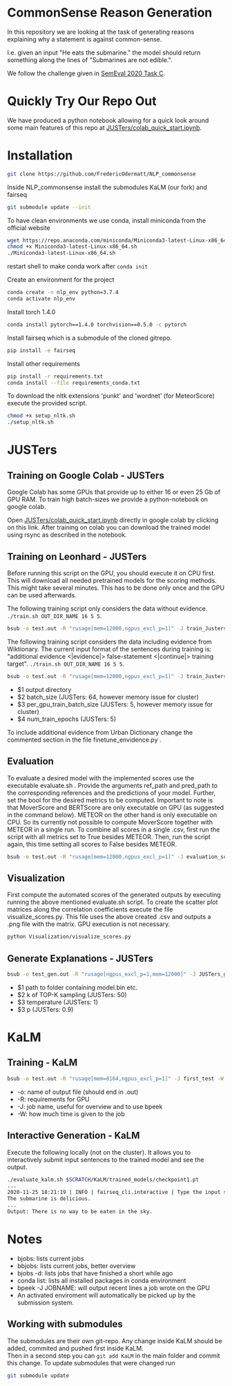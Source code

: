 # CommonSense Reason Generation

In this repository we are looking at the task of generating reasons explaining why a statement is against common-sense.

I.e. given an input "He eats the submarine." the model should return something along the lines of "Submarines are not edible.".

We follow the challenge given in [SemEval 2020 Task C](https://competitions.codalab.org/competitions/21080#learn_the_details).

# Quickly Try Our Repo Out

We have produced a python notebook allowing for a quick look around some main features of this repo at [JUSTers/colab_quick_start.ipynb](https://colab.research.google.com/github/FredericOdermatt/NLP_commonsense/blob/master/JUSTers/colab_quick_start.ipynb).

# Installation

```bash
git clone https://github.com/FredericOdermatt/NLP_commonsense
```

Inside NLP_commonsense install the submodules KaLM (our fork) and fairseq
```bash
git submodule update --init
```

To have clean environments we use conda, install miniconda from the official website
```bash
wget https://repo.anaconda.com/miniconda/Miniconda3-latest-Linux-x86_64.sh
chmod +x Miniconda3-latest-Linux-x86_64.sh
./Miniconda3-latest-Linux-x86_64.sh
```

restart shell to make conda work after  `conda init`

Create an environment for the project
```bash
conda create -n nlp_env python=3.7.4
conda activate nlp_env
```
Install torch 1.4.0
```bash
conda install pytorch==1.4.0 torchvision==0.5.0 -c pytorch
```
Install fairseq which is a submodule of the cloned gitrepo.
```bash
pip install -e fairseq
```

Install other requirements
```bash
pip install -r requirements.txt
conda install --file requirements_conda.txt
```


To download the nltk extensions 'punkt' and 'wordnet' (for MeteorScore) execute the provided script.
```bash
chmod +x setup_nltk.sh
./setup_nltk.sh
```

# JUSTers

## Training on Google Colab - JUSTers

Google Colab has some GPUs that provide up to either 16 or even 25 Gb of GPU RAM. To train high batch-sizes we provide a python-notebook on google colab.

Open [JUSTers/colab_quick_start.ipynb](https://colab.research.google.com/github/FredericOdermatt/NLP_commonsense/blob/master/JUSTers/colab_quick_start.ipynb) directly in google colab by clicking on this link. After training on colab you can download the trained model using rsync as described in the notebook.

## Training on Leonhard - JUSTers

Before running this script on the GPU, you should execute it on CPU first. This will download all needed pretrained models for the scoring methods. This might take several minutes. This has to be done only once and the GPU can be used afterwards. 

The following training script only considers the data without evidence.
`./train.sh OUT_DIR_NAME 16 5 5`.
```bash
bsub -o test.out -R "rusage[mem=12000,ngpus_excl_p=1]" -J train_Justers -W 4:00 ./train.sh ${SCRATCH}/JUSTers/first_try 16 5 5
```

The following training script considers the data including evidence from Wiktionary. The current input format of the sentences during training is: "additional evidence <|evidence|> false-statement <|continue|> training target".
`./train.sh OUT_DIR_NAME 16 5 5`.
```bash
bsub -o test.out -R "rusage[mem=12000,ngpus_excl_p=1]" -J train_Justers -W 4:00 ./train_with_evidence.sh PATH_TO_MODEL_FOLDER 16 5 5
```

* $1 output directory
* $2 batch_size (JUSTers: 64, however memory issue for cluster) 
* $3 per_gpu_train_batch_size (JUSTers: 5, however memory issue for cluster)
* $4 num_train_epochs (JUSTers: 5)

To include additional evidence from Urban Dictionary change the commented section in the file finetune_envidence.py .

## Evaluation

To evaluate a desired model with the implemented scores use the executable evaluate.sh .
Provide the arguments ref_path and pred_path to the corresponding references and the predictions of your model.
Further, set the bool for the desired metrics to be computed. Important to note is that MoverScore and BERTScore are only executable on GPU (as suggested in the command below). METEOR on the other hand is only executable on CPU. So its currently not possible to compute MoverScore together with METEOR in a single run. To combine all scores in a single .csv, first run the script with all metrics set to True besides METEOR. Then, run the script again, this time setting all scores to False besides METEOR.
```bash
bsub -o test.out -R "rusage[mem=12000,ngpus_excl_p=1]" -J evaluation_scores -W 4:00 ./evaluate.sh data100/references_complete.csv data100/kalm.csv
```

## Visualization

First compute the automated scores of the generated outputs by executing running the above mentioned evaluate.sh script.
To create the scatter plot matrices along the correlation coefficients execute the file visualize_scores.py. This file uses the above created .csv and outputs a .png file with the matrix. GPU execution is not necessary.
```bash
python Visualization/visualize_scores.py
```

## Generate Explanations - JUSTers

```bash
bsub -o test_gen.out -R "rusage[ngpus_excl_p=1,mem=12000]" -J JUSTers_generate -W 4:00 ./generate.sh PATH_TO_MODEL_FOLDER 5 1 0.9
```
* $1 path to folder containing model.bin etc.
* $2 k of TOP-K sampling (JUSTers: 50)
* $3 temperature (JUSTers: 1) 
* $3 p (JUSTers: 0.9)

# KaLM

## Training - KaLM
```bash
bsub -o test.out -R "rusage[mem=8164,ngpus_excl_p=1]" -J first_test -W 4:00 <<< "NLP_commonsense/train_kalm.sh"
```

* -o: name of output file (should end in .out)
* -R: requirements for GPU
* -J: job name, useful for overview and to use bpeek
* -W: how much time is given to the job

## Interactive Generation - KaLM

Execute the following locally (not on the cluster). It allows you to interactively submit input sentences to the trained model and see the output.
```bash
./evaluate_kalm.sh $SCRATCH/KaLM/trained_models/checkpoint1.pt
...
2020-11-25 18:21:19 | INFO | fairseq_cli.interactive | Type the input sentence and press return:
The submarine is delicious.
...
Output: There is no way to be eaten in the sky.
```

# Notes

* bjobs: lists current jobs
* bbjobs: lists current jobs, better overview
* bjobs -d: lists jobs that have finished a short while ago
* conda list: lists all installed packages in conda environment
* bpeek -J JOBNAME: will output recent lines a job wrote on the GPU
* An activated enviroment will automatically be picked up by the submission system.


## Working with submodules

The submodules are their own git-repo. Any change inside KaLM should be added, commited and pushed first inside KaLM. \
Then in a second step you can `git add KaLM` in the main folder and commit this change. To update submodules that were changed run
```bash
git submodule update
```
